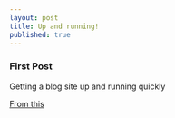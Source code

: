```yaml
---
layout: post
title: Up and running!
published: true
---
```

### First Post

Getting a blog site up and running quickly

[From this](https://www.smashingmagazine.com/2014/08/build-blog-jekyll-github-pages/)
